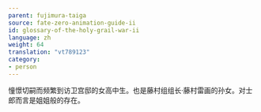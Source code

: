 ```yaml
---
parent: fujimura-taiga
source: fate-zero-animation-guide-ii
id: glossary-of-the-holy-grail-war-ii
language: zh
weight: 64
translation: "vt789123"
category:
- person
---
```


憧憬切嗣而频繁到访卫宫邸的女高中生。也是藤村组组长·藤村雷画的孙女。对士郎而言是姐姐般的存在。
